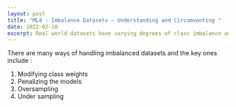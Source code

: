 ```yaml
---
layout: post
title: "ML4 : Imbalance Datasets ~ Understanding and Circumventing "
date: 2022-02-10
excerpt: Real world datasets have varying degrees of class imbalance and this inevitably results in a bias towards prediction of the majority class.
---
```


There are many ways of handling imbalanced datasets and the key ones include : 

1. Modifying class weights
2. Penalizing the models
3. Oversampling
4. Under sampling
